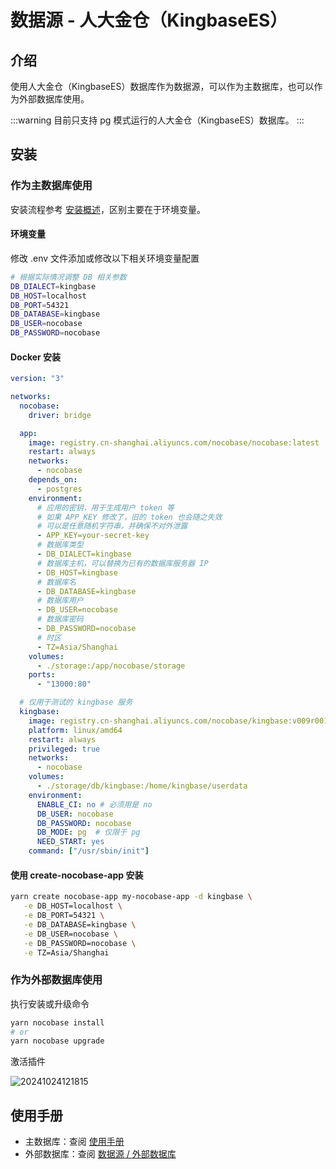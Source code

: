 # 数据源 - 人大金仓（KingbaseES）

<PluginInfo licenseBundled="true" name="data-source-kingbase"></PluginInfo>

## 介绍

使用人大金仓（KingbaseES）数据库作为数据源，可以作为主数据库，也可以作为外部数据库使用。

:::warning
目前只支持 pg 模式运行的人大金仓（KingbaseES）数据库。
:::

## 安装

### 作为主数据库使用

安装流程参考 [安装概述](/welcome/getting-started/installation)，区别主要在于环境变量。

#### 环境变量

修改 .env 文件添加或修改以下相关环境变量配置

```bash
# 根据实际情况调整 DB 相关参数
DB_DIALECT=kingbase
DB_HOST=localhost
DB_PORT=54321
DB_DATABASE=kingbase
DB_USER=nocobase
DB_PASSWORD=nocobase
```

#### Docker 安装

```yml
version: "3"

networks:
  nocobase:
    driver: bridge

  app:
    image: registry.cn-shanghai.aliyuncs.com/nocobase/nocobase:latest
    restart: always
    networks:
      - nocobase
    depends_on:
      - postgres
    environment:
      # 应用的密钥，用于生成用户 token 等
      # 如果 APP_KEY 修改了，旧的 token 也会随之失效
      # 可以是任意随机字符串，并确保不对外泄露
      - APP_KEY=your-secret-key
      # 数据库类型
      - DB_DIALECT=kingbase
      # 数据库主机，可以替换为已有的数据库服务器 IP
      - DB_HOST=kingbase
      # 数据库名
      - DB_DATABASE=kingbase
      # 数据库用户
      - DB_USER=nocobase
      # 数据库密码
      - DB_PASSWORD=nocobase
      # 时区
      - TZ=Asia/Shanghai
    volumes:
      - ./storage:/app/nocobase/storage
    ports:
      - "13000:80"

  # 仅用于测试的 kingbase 服务
  kingbase:
    image: registry.cn-shanghai.aliyuncs.com/nocobase/kingbase:v009r001c001b0030_single_x86
    platform: linux/amd64
    restart: always
    privileged: true
    networks:
      - nocobase
    volumes:
      - ./storage/db/kingbase:/home/kingbase/userdata
    environment:
      ENABLE_CI: no # 必须用是 no
      DB_USER: nocobase
      DB_PASSWORD: nocobase
      DB_MODE: pg  # 仅限于 pg
      NEED_START: yes
    command: ["/usr/sbin/init"]
```

#### 使用 create-nocobase-app 安装

```bash
yarn create nocobase-app my-nocobase-app -d kingbase \
   -e DB_HOST=localhost \
   -e DB_PORT=54321 \
   -e DB_DATABASE=kingbase \
   -e DB_USER=nocobase \
   -e DB_PASSWORD=nocobase \
   -e TZ=Asia/Shanghai
```

### 作为外部数据库使用

执行安装或升级命令

```bash
yarn nocobase install
# or
yarn nocobase upgrade
```

激活插件

![20241024121815](https://static-docs.nocobase.com/20241024121815.png)

## 使用手册

- 主数据库：查阅 [使用手册](/handbook)
- 外部数据库：查阅 [数据源 / 外部数据库](/handbook/data-source-manager/external-database) 

